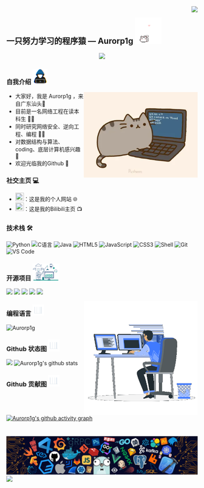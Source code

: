 <img align="right" src="https://count.getloli.com/get/@:Aurorp1g?theme=moebooru">

## 一只努力学习的程序猿 — Aurorp1g <img src="/cartoon.gif" alt="Hi" width="70" /> 

<p align="center">
  <a href="https://github.com/Aurorp1g">
    <img src="https://readme-typing-svg.herokuapp.com?font=Futura&color=cyan&size=25&center=true&vCenter=true&width=1000&height=40&lines=Hello%2C+I'm+Aurorp1g;Computer+Network+Engineering+Undergraduate%20👨‍🎓;Researching+Cybersecurity%2C+Reverse+Engineering%2C+and+Programming%20👨‍💻;Welcome+to+My+Github%20🍨;">
  </a>
</p>

### 自我介绍 <picture style="margin-right: 10px;"><img src="/about_me.gif" width="40" alt="about me"></picture>

<div><img align="right" alt="GIF" src="/cartoon.webp" width="300" height="auto" /></div>

- 大家好，我是 Aurorp1g ，来自广东汕头🗻
- 目前是一名网络工程在读本科生 👨‍🎓
- 同时研究网络安全、逆向工程、编程 👨‍💻
- 对数据结构与算法、coding、底层计算机感兴趣 👀
- 欢迎光临我的Github 🍧


### 社交主页 💻
- <a href="https://aurorp1g.github.io/"><img height="22" width="22" src="/favicon.ico"></a>：这是我的个人网站 🌐
- <a href="https://space.bilibili.com/2066996205"><img height="22" width="22" src="/bilibili.ico"></a>：这是我的Bilibili主页 📺

### 技术栈 🛠️
![Python](https://img.shields.io/badge/-Python-%23fcc624?style=flat&logo=Python)
![C语言](https://img.shields.io/badge/-C%E8%AF%AD%E8%A8%80-%2313c9ae?style=flat&logo=C&logoColor=ffffff)
![Java](https://img.shields.io/badge/-Java-%23972fcd?style=flat&logo=OPENJDK)
![HTML5](https://img.shields.io/badge/-HTML5-%23E34C26?style=flat&logo=html5&logoColor=ffffff)
![JavaScript](https://img.shields.io/badge/-JavaScript-%23F7DF1C?style=flat&logo=javascript&logoColor=000000&labelColor=%23ECD83E&color=%23ECD83E)
![CSS3](https://img.shields.io/badge/-CSS3-%23197CBE?style=flat&logo=css3)
![Shell](https://img.shields.io/badge/-Shell-%2389E051?style=flat&logo=powershell&logoColor=ffffff)
![Git](https://img.shields.io/badge/-Git-%23ED5A47?style=flat&logo=git&logoColor=%23ffffff)
![VS Code](https://img.shields.io/badge/-VSCode-%230066B8?style=flat&logo=visual-studio-code)


### 开源项目 <picture style="margin-right: 10px;"><img src="/Software_Tools.gif" width="70" alt="Software_Tools"></picture>
[![](https://github-readme-stats.vercel.app/api/pin/?username=Aurorp1g&repo=Aurorp1g.github.io&theme=github_dark_dimmed)](https://github.com/Aurorp1g/aurorp1g.github.io)
[![](https://github-readme-stats.vercel.app/api/pin/?username=Aurorp1g&repo=Happy_Birthday&theme=github_dark_dimmed)](https://github.com/Aurorp1g/Happy_Birthday)
[![](https://github-readme-stats.vercel.app/api/pin/?username=Aurorp1g&repo=Sensitive_Data_System&theme=github_dark_dimmed)](https://github.com/Aurorp1g/Sensitive_Data_System)
[![](https://github-readme-stats.vercel.app/api/pin/?username=Aurorp1g&repo=Auto_Connect&theme=github_dark_dimmed)](https://github.com/Aurorp1g/Auto_Connect)
[![](https://github-readme-stats.vercel.app/api/pin/?username=Aurorp1g&repo=Cheqory&theme=github_dark_dimmed)](https://github.com/Aurorp1g/Cheqory)
<br>

<div><img align="right" alt="GIF" src="/Right_Side.gif" width="300" height="auto" /></div>

### 编程语言 <picture style="margin-right: 10px;"><img src="/Statistics.gif" width="30" alt="Statistics"></picture>
<img align="center" src="https://github-readme-stats.vercel.app/api/top-langs?username=Aurorp1g&show_icons=true&locale=en&layout=compact&langs_count=11&theme=github_dark_dimmed" alt="Aurorp1g" width="350" height="250">

### Github 状态图 <picture style="margin-right: 10px;"><img src="/Statistics.gif" width="30" alt="Statistics"></picture>
[![](https://activity-graph.herokuapp.com/graph?username=Aurorp1g&theme=github_dark_dimmed)](https://github.com/ashutosh00710/github-readme-activity-graph)
![Aurorp1g's github stats](https://github-readme-stats.vercel.app/api?username=Aurorp1g&show_icons=true&theme=github_dark_dimmed&rank_icon=github)

### Github 贡献图 <picture style="margin-right: 10px;"><img src="/Statistics.gif" width="30" alt="Statistics"></picture>
[![Aurorp1g's github activity graph](https://github-readme-activity-graph.vercel.app/graph?username=Aurorp1g&theme=tokyo-night)](https://github.com/ashutosh00710/github-readme-activity-graph)

#

![footer](/footer.webp)
![](https://camo.githubusercontent.com/51c0202e50bafe49461a0f5327a0a32e1f19a4d7223c24c3889092598669d95b/68747470733a2f2f63617073756c652d72656e6465722e76657263656c2e6170702f6170693f747970653d776176696e6726636f6c6f723d6772616469656e74266865696768743d36352673656374696f6e3d666f6f746572)

